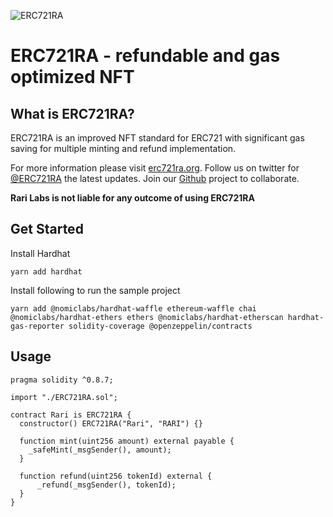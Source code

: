 ![ERC721RA](https://raw.githubusercontent.com/rarilabs/ERC721RA/main/assets/erc721ra-banner.png)

# ERC721RA - refundable and gas optimized NFT

## What is ERC721RA?

ERC721RA is an improved NFT standard for ERC721 with significant gas saving for multiple minting and refund implementation.

For more information please visit [erc721ra.org](https://erc721ra.org). Follow us on twitter for [@ERC721RA](https://twitter.com/rec721ra) the latest updates. Join our [Github](https://github.com/erc721ra) project to collaborate.

**Rari Labs is not liable for any outcome of using ERC721RA**

## Get Started

Install Hardhat

```
yarn add hardhat

```

Install following to run the sample project

```
yarn add @nomiclabs/hardhat-waffle ethereum-waffle chai @nomiclabs/hardhat-ethers ethers @nomiclabs/hardhat-etherscan hardhat-gas-reporter solidity-coverage @openzeppelin/contracts
```

## Usage

```
pragma solidity ^0.8.7;

import "./ERC721RA.sol";

contract Rari is ERC721RA {
  constructor() ERC721RA("Rari", "RARI") {}

  function mint(uint256 amount) external payable {
    _safeMint(_msgSender(), amount);
  }

  function refund(uint256 tokenId) external {
      _refund(_msgSender(), tokenId);
  }
}

```
